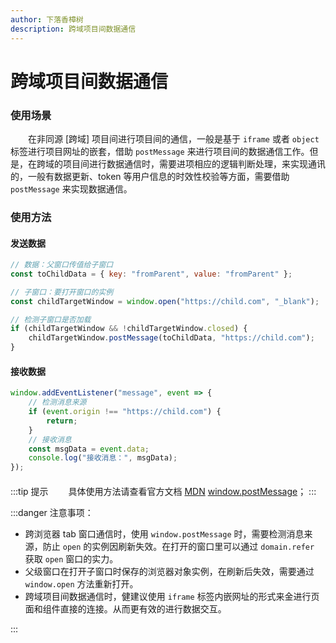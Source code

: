 ```yaml
---
author: 下落香樟树
description: 跨域项目间数据通信
---
```


# 跨域项目间数据通信

### 使用场景

&emsp;&emsp;在非同源 [跨域] 项目间进行项目间的通信，一般是基于 `iframe` 或者 `object` 标签进行项目网址的嵌套，借助 `postMessage` 来进行项目间的数据通信工作。但是，在跨域的项目间进行数据通信时，需要进项相应的逻辑判断处理，来实现通讯的，一般有数据更新、token 等用户信息的时效性校验等方面，需要借助 `postMessage` 来实现数据通信。

### 使用方法

#### 发送数据

```javascript title="代码示例"
// 数据：父窗口传值给子窗口
const toChildData = { key: "fromParent", value: "fromParent" };

// 子窗口：要打开窗口的实例
const childTargetWindow = window.open("https://child.com", "_blank");

// 检测子窗口是否加载
if (childTargetWindow && !childTargetWindow.closed) {
	childTargetWindow.postMessage(toChildData, "https://child.com");
}
```

#### 接收数据

```javascript title="代码示例"
window.addEventListener("message", event => {
	// 检测消息来源
	if (event.origin !== "https://child.com") {
		return;
	}
	// 接收消息
	const msgData = event.data;
	console.log("接收消息：", msgData);
});
```

####

:::tip 提示
&emsp;&emsp;具体使用方法请查看官方文档 [MDN](https://developer.mozilla.org/zh-CN/) [window.postMessage](https://developer.mozilla.org/zh-CN/docs/Web/API/Window/postMessage)；
:::

:::danger 注意事项：

-   跨浏览器 tab 窗口通信时，使用 `window.postMessage` 时，需要检测消息来源，防止 `open` 的实例因刷新失效。在打开的窗口里可以通过 `domain.refer` 获取 `open` 窗口的实力。
-   父级窗口在打开子窗口时保存的浏览器对象实例，在刷新后失效，需要通过 `window.open` 方法重新打开。
-   跨域项目间数据通信时，健建议使用 `iframe` 标签内嵌网址的形式来金进行页面和组件直接的连接。从而更有效的进行数据交互。

:::
